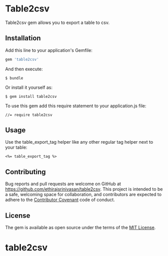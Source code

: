 # Table2csv

Table2csv gem allows you to export a table to csv.

## Installation

Add this line to your application's Gemfile:

```ruby
gem 'table2csv'
```

And then execute:

    $ bundle

Or install it yourself as:

	$ gem install table2csv


To use this gem add this require statement to your application.js file:

	//= require table2csv



## Usage

Use the table_export_tag helper like any other regular tag helper next to your table:

	<%= table_export_tag %>


## Contributing

Bug reports and pull requests are welcome on GitHub at https://github.com/ethirajsrinivasan/table2csv. This project is intended to be a safe, welcoming space for collaboration, and contributors are expected to adhere to the [Contributor Covenant](contributor-covenant.org) code of conduct.


## License

The gem is available as open source under the terms of the [MIT License](http://opensource.org/licenses/MIT).

# table2csv
